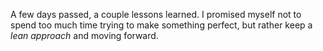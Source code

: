 A few days passed, a couple lessons learned. I promised myself not to spend too much time trying to make something perfect, but rather keep a _lean approach_ and moving forward.
